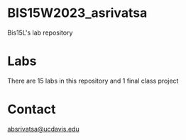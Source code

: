 # BIS15W2023_asrivatsa
Bis15L's lab repository
# Labs
There are 15 labs in this repository and 1 final class project
# Contact
absrivatsa@ucdavis.edu

